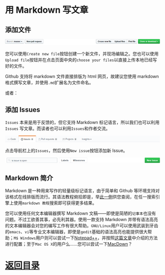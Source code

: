 # 用 Markdown 写文章

## 添加文件

![](/img/file-navigation.png)


您可以使用```Create new file```按钮创建一个新文件，并现场编辑之。您也可以使用```Upload file```按钮并在点击页面中央的```choose your files```以直接上传本地已经写好的文件。

Github 支持将 markdown 文件直接排版为 html 网页，故建议您使用 markdown 格式撰写文章，并使用```.md```扩展名为文件命名。

或者：

## 添加 Issues

`Issues` 本来是用于反馈的，但它支持 Markdown 标记语言，所以我们也可以利用 `Issues` 写文章。而读者也可以利用`Issues`和作者交流。

![](/img/navigation.png)

点击导航栏上的`Issues`，然后使用`New issue`按钮添加新 Issue。

![](/img/subnav.png)

## Markdown 简介

Markdown 是一种用来写作的轻量级标记语言，由于简单和 Github 等环境支持对该格式在线排版而流行。其语法教程俯拾即是，举[此一例](https://github.com/Melo618/Simple-Markdown-Guide)供您查阅，在任一搜索引擎上使用```markdown 教程```搜索即可获得更多结果。

您可以使用任何文本编辑器撰写 Markdown 文稿——即使是简陋的```记事本```也没有问题。不过工欲善其事，必先利其器。使用一款支持 Markdown 并带有语法高亮的文本编辑器会对您的编写工作有很大帮助。```GNU/Linux```用户可以使用武装到牙齿的```emacs```、```vi```等专业文本编辑器，即使是```gedit```基础的语法高亮也能提供很大帮助；```M$ Windows```用户则可以尝试一下[Notepad++](https://notepad-plus-plus.org/)，并按照[这篇文章](https://www.iots.vip/post/notepad-support-markdown.html)中介绍的方法进行配置；至于```Mac OS X```的用户么……您可以尝试一下[MacDown](https://macdown.uranusjr.com/)？

# [返回目录](./README.md)
